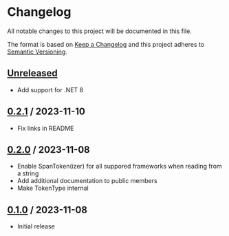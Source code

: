 # Changelog
All notable changes to this project will be documented in this file.

The format is based on [Keep a Changelog](http://keepachangelog.com/en/1.0.0/)
and this project adheres to [Semantic Versioning](http://semver.org/spec/v2.0.0.html).

## [Unreleased]
- Add support for .NET 8

## [0.2.1] / 2023-11-10
- Fix links in README

## [0.2.0] / 2023-11-08
- Enable SpanToken(izer) for all suppored frameworks when reading from a string
- Add additional documentation to public members
- Make TokenType internal

## [0.1.0] / 2023-11-08
- Initial release

[Unreleased]: https://github.com/vipentti/SharpDotEnv/compare/0.2.1...HEAD
[0.2.1]: https://github.com/vipentti/SharpDotEnv/compare/0.2.0...0.2.1
[0.2.0]: https://github.com/vipentti/SharpDotEnv/compare/0.1.0...0.2.0
[0.1.0]: https://github.com/vipentti/SharpDotEnv/tree/0.1.0
